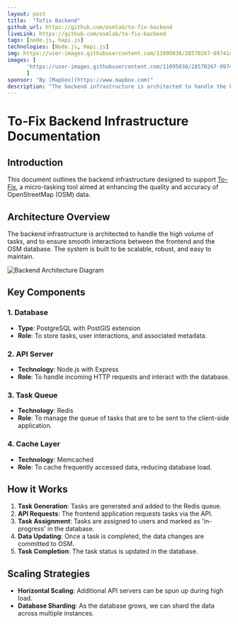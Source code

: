 ```yaml
---
layout: post
title:  "Tofix Backend"
github_url: https://github.com/osmlab/to-fix-backend
liveLink: https://github.com/osmlab/to-fix-backend
tags: [node.js, hapi.js]
technologies: [Node.js, Hapi.js]
img: https://user-images.githubusercontent.com/11095038/28570267-09741cb0-715b-11e7-805c-361a28607e26.png
images: [
      'https://user-images.githubusercontent.com/11095038/28570267-09741cb0-715b-11e7-805c-361a28607e26.png'
      ]
sponsor: "By [Mapbox](https://www.mapbox.com)"
description: "The backend infrastructure is architected to handle the high volume of tasks, and to ensure smooth interactions between the frontend and the OSM database. The system is built to be scalable, robust, and easy to maintain."
---
```

# To-Fix Backend Infrastructure Documentation

## Introduction

This document outlines the backend infrastructure designed to support [To-Fix](https://github.com/osmlab/to-fix), a micro-tasking tool aimed at enhancing the quality and accuracy of OpenStreetMap (OSM) data.

## Architecture Overview

The backend infrastructure is architected to handle the high volume of tasks, and to ensure smooth interactions between the frontend and the OSM database. The system is built to be scalable, robust, and easy to maintain.

![Backend Architecture Diagram](/path/to/diagram.png)

## Key Components

### 1. Database

- **Type**: PostgreSQL with PostGIS extension
- **Role**: To store tasks, user interactions, and associated metadata.

### 2. API Server

- **Technology**: Node.js with Express
- **Role**: To handle incoming HTTP requests and interact with the database.

### 3. Task Queue

- **Technology**: Redis
- **Role**: To manage the queue of tasks that are to be sent to the client-side application.

### 4. Cache Layer

- **Technology**: Memcached
- **Role**: To cache frequently accessed data, reducing database load.

## How it Works

1. **Task Generation**: Tasks are generated and added to the Redis queue.
2. **API Requests**: The frontend application requests tasks via the API.
3. **Task Assignment**: Tasks are assigned to users and marked as 'in-progress' in the database.
4. **Data Updating**: Once a task is completed, the data changes are committed to OSM.
5. **Task Completion**: The task status is updated in the database.

## Scaling Strategies

- **Horizontal Scaling**: Additional API servers can be spun up during high load.
- **Database Sharding**: As the database grows, we can shard the data across multiple instances.
